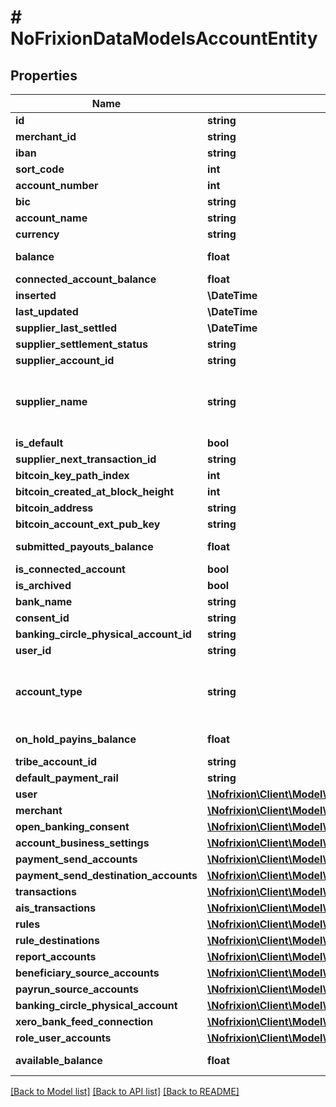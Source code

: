 # # NoFrixionDataModelsAccountEntity

## Properties

Name | Type | Description | Notes
------------ | ------------- | ------------- | -------------
**id** | **string** |  | [optional]
**merchant_id** | **string** |  | [optional]
**iban** | **string** |  | [optional]
**sort_code** | **int** |  | [optional]
**account_number** | **int** |  | [optional]
**bic** | **string** |  | [optional]
**account_name** | **string** |  | [optional]
**currency** | **string** |  | [optional]
**balance** | **float** |  | [optional] [readonly]
**connected_account_balance** | **float** |  | [optional]
**inserted** | **\DateTime** |  | [optional]
**last_updated** | **\DateTime** |  | [optional]
**supplier_last_settled** | **\DateTime** |  | [optional]
**supplier_settlement_status** | **string** |  | [optional]
**supplier_account_id** | **string** |  | [optional]
**supplier_name** | **string** | Lists the supported card and PIS processors. | [optional]
**is_default** | **bool** |  | [optional]
**supplier_next_transaction_id** | **string** |  | [optional]
**bitcoin_key_path_index** | **int** |  | [optional]
**bitcoin_created_at_block_height** | **int** |  | [optional]
**bitcoin_address** | **string** |  | [optional]
**bitcoin_account_ext_pub_key** | **string** |  | [optional]
**submitted_payouts_balance** | **float** |  | [optional] [readonly]
**is_connected_account** | **bool** |  | [optional]
**is_archived** | **bool** |  | [optional]
**bank_name** | **string** |  | [optional]
**consent_id** | **string** |  | [optional]
**banking_circle_physical_account_id** | **string** |  | [optional]
**user_id** | **string** |  | [optional]
**account_type** | **string** | Enumeration of all possible account types. | [optional]
**on_hold_payins_balance** | **float** |  | [optional] [readonly]
**tribe_account_id** | **string** |  | [optional]
**default_payment_rail** | **string** |  | [optional]
**user** | [**\Nofrixion\Client\Model\NoFrixionDataModelsUserEntity**](NoFrixionDataModelsUserEntity.md) |  | [optional]
**merchant** | [**\Nofrixion\Client\Model\NoFrixionDataModelsMerchantEntity**](NoFrixionDataModelsMerchantEntity.md) |  | [optional]
**open_banking_consent** | [**\Nofrixion\Client\Model\NoFrixionDataModelsOpenBankingConsentEntity**](NoFrixionDataModelsOpenBankingConsentEntity.md) |  | [optional]
**account_business_settings** | [**\Nofrixion\Client\Model\NoFrixionDataModelsAccountBusinessSettingEntity[]**](NoFrixionDataModelsAccountBusinessSettingEntity.md) |  | [optional]
**payment_send_accounts** | [**\Nofrixion\Client\Model\NoFrixionDataModelsPayoutEntity[]**](NoFrixionDataModelsPayoutEntity.md) |  | [optional]
**payment_send_destination_accounts** | [**\Nofrixion\Client\Model\NoFrixionDataModelsPayoutEntity[]**](NoFrixionDataModelsPayoutEntity.md) |  | [optional]
**transactions** | [**\Nofrixion\Client\Model\NoFrixionDataModelsTransactionEntity[]**](NoFrixionDataModelsTransactionEntity.md) |  | [optional]
**ais_transactions** | [**\Nofrixion\Client\Model\NoFrixionDataModelsAISTransactionEntity[]**](NoFrixionDataModelsAISTransactionEntity.md) |  | [optional]
**rules** | [**\Nofrixion\Client\Model\NoFrixionDataModelsRuleEntity[]**](NoFrixionDataModelsRuleEntity.md) |  | [optional]
**rule_destinations** | [**\Nofrixion\Client\Model\NoFrixionDataModelsRuleDestinationEntity[]**](NoFrixionDataModelsRuleDestinationEntity.md) |  | [optional]
**report_accounts** | [**\Nofrixion\Client\Model\NoFrixionDataModelsReportAccountEntity[]**](NoFrixionDataModelsReportAccountEntity.md) |  | [optional]
**beneficiary_source_accounts** | [**\Nofrixion\Client\Model\NoFrixionDataModelsBeneficiarySourceAccountEntity[]**](NoFrixionDataModelsBeneficiarySourceAccountEntity.md) |  | [optional]
**payrun_source_accounts** | [**\Nofrixion\Client\Model\NoFrixionDataAccessDataModelsPayrunSourceAccountEntity[]**](NoFrixionDataAccessDataModelsPayrunSourceAccountEntity.md) |  | [optional]
**banking_circle_physical_account** | [**\Nofrixion\Client\Model\NoFrixionDataModelsBankingCirclePhysicalAccountEntity**](NoFrixionDataModelsBankingCirclePhysicalAccountEntity.md) |  | [optional]
**xero_bank_feed_connection** | [**\Nofrixion\Client\Model\NoFrixionDataModelsXeroBankFeedConnectionEntity**](NoFrixionDataModelsXeroBankFeedConnectionEntity.md) |  | [optional]
**role_user_accounts** | [**\Nofrixion\Client\Model\NoFrixionDataModelsRoleUserAccountEntity[]**](NoFrixionDataModelsRoleUserAccountEntity.md) |  | [optional]
**available_balance** | **float** |  | [optional] [readonly]

[[Back to Model list]](../../README.md#models) [[Back to API list]](../../README.md#endpoints) [[Back to README]](../../README.md)
